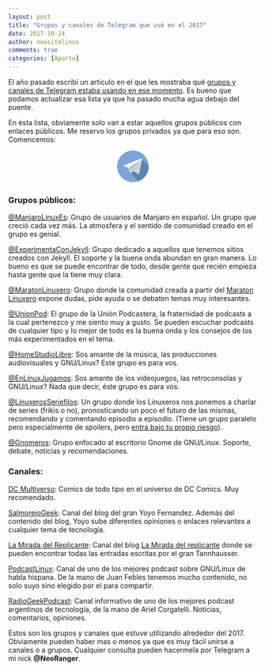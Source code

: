 ```yaml
---
layout: post
title: "Grupos y canales de Telegram que usé en el 2017"
date: 2017-10-24
author: neositelinux
comments: true
categories: [Aporte]
---
```


El año pasado escribí un artículo en el que les mostraba qué [grupos y canales de Telegram estaba usando en ese momento](https://neositelinux.com/aporte-grupos-y-canales-de-telegram-que-uso/). Es bueno que podamos actualizar esa lista ya que ha pasado mucha agua debajo del puente.

En ésta lista, obviamente solo van a estar aquellos grupos públicos con enlaces públicos. Me reservo los grupos privados ya que para eso son. Comencemos:

<p align="center">
<img src="/images/telegram.png" alt="_Logo">
</p>

### Grupos públicos:
[@ManjaroLinuxEs](https://t.me/manjarolinuxes): Grupo de usuarios de Manjaro en español. Un grupo que creció cada vez más. La atmosfera y el sentido de comunidad creado en el grupo es genial.

[@ExperimentaConJekyll](https://t.me/experimentaconjekyll): Grupo dedicado a aquellos que tenemos sitios creados con Jekyll. El soporte y la buena onda abundan en gran manera. Lo bueno es que se puede encontrar de todo, desde gente que recién empieza hasta gente que la tiene muy clara.

[@MaratonLinuxero](https://t.me/maratonlinuxero): Grupo donde la comunidad creada a partir del [Maraton Linuxero](https://maratonlinuxero.org) expone dudas, pide ayuda o se debaten temas muy interesantes.

[@UnionPod](https://t.me/unionpod): El grupo de la Unión Podcastera, la fraternidad de podcasts a la cual pertenezco y me siento muy a gusto. Se pueden escuchar podcasts de cualquier tipo y lo mejor de todo es la buena onda y los consejos de los más experimentados en el tema.

[@HomeStudioLibre](https://t.me/HomeStudioLibre): Sos amante de la música, las producciones audiovisuales y GNU/Linux? Este grupo es para vos.

[@EnLinuxJugamos](https://t.me/EnLinuxjugamos): Sos amante de los videojuegos, las retroconsolas y GNU/Linux? Nada que decir, éste grupo es para vos.

[@LinuxerosSeriefilos](https://t.me/LinuxerosSeriefilos): Un grupo donde los Linuxeros nos ponemos a charlar de series (frikis o no), pronosticando un poco el futuro de las mismas, recomendando y comentando episodio a episodio. (Tiene un grupo paralelo pero especialmente de spoilers, pero [entra bajo tu propio riesgo](https://t.me/SpoilersLinuxerosSeriefilos)).

[@Gnomeros](https://t.me/gnomeros): Grupo enfocado al escritorio Gnome de GNU/Linux. Soporte, debate, noticias y recomendaciones.

### Canales:
[DC Multiverso](https://telegram.me/joinchat/ACuQfT9nM0xXD29W0SNWcA): Comics de todo tipo en el universo de DC Comics. Muy recomendado.

[SalmorejoGeek](https://t.me/salmorejogeek): Canal del blog del gran Yoyo Fernandez. Además del contenido del blog, Yoyo sube diferentes opiniones o enlaces relevantes a cualquier tema de tecnología.

[La Mirada del Replicante](https://t.me/lamiradadelreplicante): Canal del blog [La Mirada del replicante](https://lamiradadelreplicante.com) donde se pueden encontrar todas las entradas escritas por el gran Tannhausser.

[PodcastLinux](https://t.me/podcastlinux): Canal de uno de los mejores podcast sobre GNU/Linux de habla hispana. De la mano de Juan Febles tenemos mucho contenido, no solo suyo sino elegido por el para compartir.

[RadioGeekPodcast](https://t.me/radiogeekpodcast): Canal informativo de uno de los mejores podcast argentinos de tecnología, de la mano de Ariel Corgatelli. Noticias, comentarios, opiniones.

Estos son los grupos y canales que estuve utilizando alrededor del 2017. Obviamente pueden haber mas o menos ya que es muy fácil unirse a canales o a grupos.
Cualquier consulta pueden hacermela por Telegram a mi nick **@NeoRanger**.
